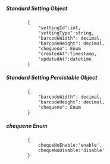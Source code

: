 ##### Standard Setting Object
			{
				"settingId":int,
				"settingType":string,
				"barcodeWidth": decimal,
                "barcodeHeight": decimal,
				"chequeno": Enum
				"createdAt":timestamp,
				"updatedAt":datetime
			}
##### Standard Setting Persistable Object
			{
                "barcodeWidth": decimal,
                "barcodeHeight": decimal,
				"chequeno": Enum
            }
##### chequeno Enum
			{
				chequeNoEnable:'enable',
				chequeNoDisable:'disable'
			}
